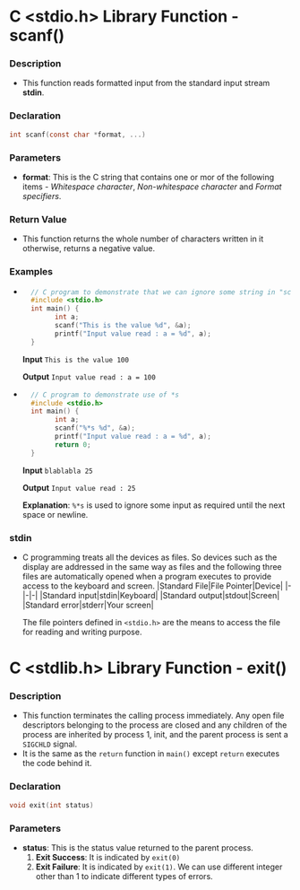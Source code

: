 ﻿# C <stdio.h> Library Function - scanf()
### Description
- This function reads formatted input from the standard input stream **stdin**.

### Declaration
```c
int scanf(const char *format, ...)
```

### Parameters
- **format**: This is the C string that contains one or mor of the following items - *Whitespace character*, *Non-whitespace character* and *Format specifiers*.

### Return Value
- This function returns the whole number of characters written in it otherwise, returns a negative value.

### Examples
- ```c
	// C program to demonstrate that we can ignore some string in "scanf()"
	#include <stdio.h>
	int main() {
		  int a;
		  scanf("This is the value %d", &a);
		  printf("Input value read : a = %d", a);
	}
	```
	**Input**
	`This is the value 100`
	
	**Output**
	`Input value read : a = 100`
- ```c
	// C program to demonstrate use of *s
	#include <stdio.h>
	int main() {
		  int a;
		  scanf("%*s %d", &a);
		  printf("Input value read : a = %d", a);
		  return 0;
	}
	```
	**Input**
	`blablabla 25`
	
	**Output**
	`Input value read : 25`
	
	**Explanation**: `%*s` is used to ignore some input as required until the next space or newline.

### stdin
- C programming treats all the devices as files. So devices such as the display are addressed in the same way as files and the following three files are automatically opened when a program executes to provide access to the keyboard and screen.
	|Standard File|File Pointer|Device|
	|-|-|-|
	|Standard input|stdin|Keyboard|
	|Standard output|stdout|Screen|
	|Standard error|stderr|Your screen|
	
	The file pointers defined in `<stdio.h>` are the means to access the file for reading and writing purpose.

# C <stdlib.h> Library Function - exit()
### Description
- This function terminates the calling process immediately. Any open file descriptors belonging to the process are closed and any children of the process are inherited by process 1, init, and the parent process is sent a `SIGCHLD` signal.
- It is the same as the `return` function in `main()` except `return` executes the code behind it.

### Declaration
```c
void exit(int status)
```

### Parameters
- **status**: This is the status value returned to the parent process.
  1. **Exit Success**: It is indicated by `exit(0)`
  2. **Exit Failure**: It is indicated by `exit(1)`. We can use different integer other than 1 to indicate different types of errors.

